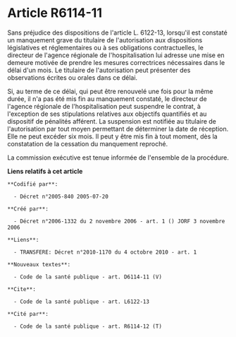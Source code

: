 # Article R6114-11

Sans préjudice des dispositions de l'article L. 6122-13, lorsqu'il est constaté un manquement grave du titulaire de
l'autorisation aux dispositions législatives et réglementaires ou à ses obligations contractuelles, le directeur de l'agence
régionale de l'hospitalisation lui adresse une mise en demeure motivée de prendre les mesures correctrices nécessaires dans
le délai d'un mois. Le titulaire de l'autorisation peut présenter des observations écrites ou orales dans ce délai.

Si, au terme de ce délai, qui peut être renouvelé une fois pour la même durée, il n'a pas été mis fin au manquement constaté,
le directeur de l'agence régionale de l'hospitalisation peut suspendre le contrat, à l'exception de ses stipulations
relatives aux objectifs quantifiés et au dispositif de pénalités afférent. La suspension est notifiée au titulaire de
l'autorisation par tout moyen permettant de déterminer la date de réception. Elle ne peut excéder six mois. Il peut y être
mis fin à tout moment, dès la constatation de la cessation du manquement reproché.

La commission exécutive est tenue informée de l'ensemble de la procédure.

**Liens relatifs à cet article**

	**Codifié par**:

	  - Décret n°2005-840 2005-07-20

	**Créé par**:

	  - Décret n°2006-1332 du 2 novembre 2006 - art. 1 () JORF 3 novembre 2006

	**Liens**:

	  - TRANSFERE: Décret n°2010-1170 du 4 octobre 2010 - art. 1

	**Nouveaux textes**:

	  - Code de la santé publique - art. D6114-11 (V)

	**Cite**:

	  - Code de la santé publique - art. L6122-13

	**Cité par**:

	  - Code de la santé publique - art. R6114-12 (T)

